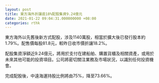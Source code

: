 ```yaml
---
layout: post
title: 東方海外折讓逾18%配股集資9.24億元
date: 2021-01-22 09:04:31.000000000 +08:00
categories: rthk
---
```


東方海外以先舊後新方式配股，涉及1140萬股，相當於擴大後已發行股本約1.79%。配售價每股81.8元，較昨日收市價折讓18.2%。

配股集資淨額近9.24億元，將用於支付在建船舶、購置貨櫃及相關資產，或用於未來其他可能的投資項目。公司將密切關注業務及市場狀況，以識別任何投資機會。

完成配股後，中遠海運持股比例將由75%，降至73.66%。
